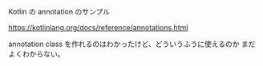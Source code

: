 
Kotlin の annotation のサンプル

https://kotlinlang.org/docs/reference/annotations.html

annotation class を作れるのはわかったけど、どういうふうに使えるのか
まだよくわからない。







